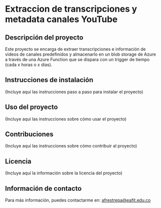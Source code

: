 # Extraccion de transcripciones y metadata canales YouTube

## Descripción del proyecto
Este proyecto se encarga de extraer transcripciones e información de videos de canales predefinidos y almacenarlo en un blob storage de Azure a través de una Azure Function que se dispara con un trigger de tiempo (cada x horas o x días).

## Instrucciones de instalación
(Incluye aquí las instrucciones paso a paso para instalar el proyecto)

## Uso del proyecto
(Incluye aquí las instrucciones sobre cómo usar el proyecto)

## Contribuciones
(Incluye aquí las instrucciones sobre cómo contribuir al proyecto)

## Licencia
(Incluye aquí la información sobre la licencia del proyecto)

## Información de contacto
Para más información, puedes contactarme en: afrestrepa@eafit.edu.co
